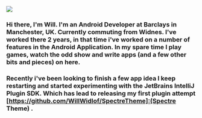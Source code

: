 ![](https://res.cloudinary.com/willwidlof/image/upload/v1595955346/Blue_Tech_Cables_Facebook_Ad_1_akygwc.png)

### Hi there, I'm Will. I'm an Android Developer at Barclays in Manchester, UK. Currently commuting from Widnes. I've worked there 2 years, in that time i've worked on a number of features in the Android Application. In my spare time I play games, watch the odd show and write apps (and a few other bits and pieces) on here. 
### Recently i've been looking to finish a few app idea I keep restarting and started experimenting with the JetBrains IntelliJ Plugin SDK. Which has lead to releasing my first plugin attempt [https://github.com/WillWidlof/SpectreTheme]:(Spectre Theme) .

<!--
**WillWidlof/WillWidlof** is a ✨ _special_ ✨ repository because its `README.md` (this file) appears on your GitHub profile.

Here are some ideas to get you started:

- 🔭 I’m currently working on ...
- 🌱 I’m currently learning ...
- 👯 I’m looking to collaborate on ...
- 🤔 I’m looking for help with ...
- 💬 Ask me about ...
- 📫 How to reach me: ...
- 😄 Pronouns: ...
- ⚡ Fun fact: ...
-->

